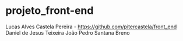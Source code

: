# projeto_front-end

Lucas Alves Castela Pereira - https://github.com/pitercastela/front_end
Daniel de Jesus Teixeira
João Pedro Santana
Breno



